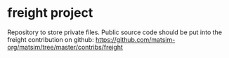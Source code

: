 # freight project

Repository to store private files. Public source code should be put into the freight contribution on github:
https://github.com/matsim-org/matsim/tree/master/contribs/freight

